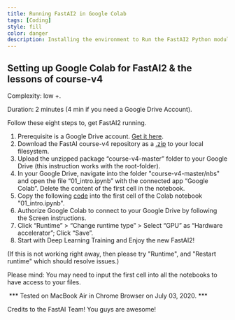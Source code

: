 ```yaml
---
title: Running FastAI2 in Google Colab
tags: [Coding]
style: fill
color: danger
description: Installing the environment to Run the FastAI2 Python module on Google Colaboratory.
---
```


## Setting up Google Colab for FastAI2 & the lessons of course-v4

Complexity: low +.

Duration: 2 minutes (4 min if you need a Google Drive Account).

Follow these eight steps to, get FastAI2 running.

1. Prerequisite is a Google Drive account. [Get it here](https://www.google.com/drive/).
2. Download the FastAI course-v4 repository as a [.zip](https://github.com/fastai/course-v4/archive/master.zip) to your local filesystem.
3. Upload the unzipped package “course-v4-master” folder to your Google Drive (this instruction works with the root-folder).
4. In your Google Drive, navigate into the folder "course-v4-master/nbs" and open the file “01_intro.ipynb” with the connected app “Google Colab”. Delete the content of the first cell in the notebook.
5. Copy the following [code](https://raw.githubusercontent.com/seduerr91/fastAI_v4/master/fastAI2_colab_setup) into the first cell of the Colab notebook "01_intro.ipynb".
6. Authorize Google Colab to connect to your Google Drive by following the Screen instructions.
7. Click “Runtime” > “Change runtime type” > Select “GPU” as “Hardware accelerator”; Click “Save”.
8. Start with Deep Learning Training and Enjoy the new FastAI2!

(If this is not working right away, then please try "Runtime", and "Restart runtime" which should resolve issues.)

Please mind: You may need to input the first cell into all the notebooks to have access to your files.

 *** Tested on MacBook Air in Chrome Browser on July 03, 2020. ***

Credits to the FastAI Team! You guys are awesome!
